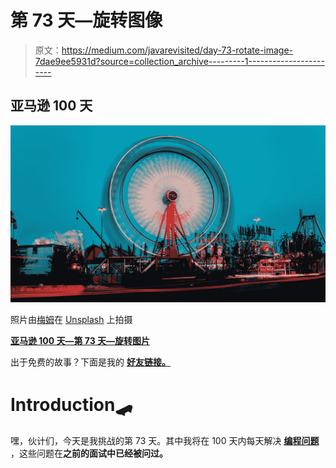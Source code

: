 # 第 73 天—旋转图像

> 原文：<https://medium.com/javarevisited/day-73-rotate-image-7dae9ee5931d?source=collection_archive---------1----------------------->

## 亚马逊 100 天

![](img/07e4ab79b452a54937147877496b8ec7.png)

照片由[梅姆](https://unsplash.com/@picoftasty?utm_source=unsplash&utm_medium=referral&utm_content=creditCopyText)在 [Unsplash](https://unsplash.com/s/photos/rotate?utm_source=unsplash&utm_medium=referral&utm_content=creditCopyText) 上拍摄

[**亚马逊 100 天—第 73 天—旋转图片**](https://leetcode.com/problems/rotate-image/)

出于免费的故事？下面是我的 [**好友链接。**](/@akshay_ravindran/day-73-rotate-image-7dae9ee5931d?source=friends_link&sk=edef9f7ae9a641cdc8471b78eeb2419b)

# Introduction🛹

嘿，伙计们，今天是我挑战的第 73 天。其中我将在 100 天内每天解决 [**编程问题**](https://javarevisited.blogspot.com/2017/07/top-10-linked-list-coding-questions-and.html) ，这些问题在**之前的面试中已经被问过。**